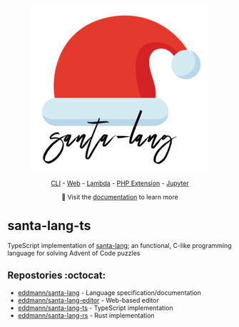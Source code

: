 <p align="center"><a href="https://eddmann.com/santa-lang/"><img src="./logo.png" alt="santa-lang" width="400px" /></a></p>
<p align="center"><a href="https://eddmann.com/santa-lang/cli/">CLI</a> - <a href="https://eddmann.com/santa-lang/web/">Web</a> - <a href="https://eddmann.com/santa-lang/lambda/">Lambda</a> - <a href="https://eddmann.com/santa-lang/php-ext/">PHP Extension</a> - <a href="https://eddmann.com/santa-lang/jupyter-kernel/">Jupyter</a></p>
<p align="center">📙 Visit the <a href="https://eddmann.com/santa-lang/">documentation</a> to learn more</p>

# santa-lang-ts

TypeScript implementation of [santa-lang](https://eddmann.com/santa-lang/); an functional, C-like programming language for solving Advent of Code puzzles

## Repostories :octocat:

- [eddmann/santa-lang](https://github.com/eddmann/santa-lang) - Language specification/documentation
- [eddmann/santa-lang-editor](https://github.com/eddmann/santa-lang-editor) - Web-based editor
- [eddmann/santa-lang-ts](https://github.com/eddmann/santa-lang-ts) - TypeScript implementation
- [eddmann/santa-lang-rs](https://github.com/eddmann/santa-lang-rs) - Rust implementation
